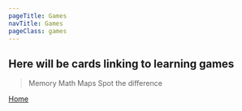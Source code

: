 ```yaml
---
pageTitle: Games
navTitle: Games
pageClass: games
---
```


## Here will be cards linking to learning games

> Memory
> Math
> Maps
> Spot the difference

[Home](/)
